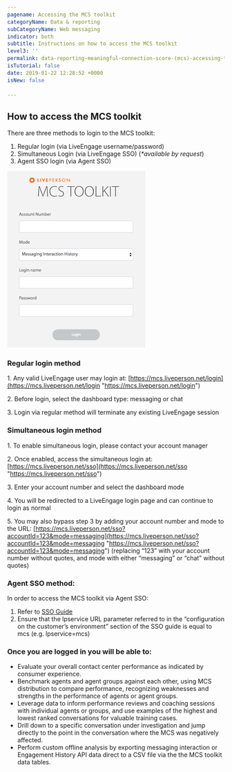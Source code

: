 ```yaml
---
pagename: Accessing the MCS toolkit
categoryName: Data & reporting
subCategoryName: Web messaging
indicator: both
subtitle: Instructions on how to access the MCS toolkit
level3: ''
permalink: data-reporting-meaningful-connection-score-(mcs)-accessing-the-toolkit.html
isTutorial: false
date: 2019-01-22 12:28:52 +0000
isNew: false

---
```

## How to access the MCS toolkit

There are three methods to login to the MCS toolkit:

1. Regular login (via LiveEngage username/password)
2. Simultaneous Login (via LiveEngage SSO) (_*available by request_)
3. Agent SSO login (via Agent SSO)

![](/img/Accessing-MCS-toolkit1.png)

### Regular login method

1\. Any valid LiveEngage user may login at: [https://mcs.liveperson.net/login](https://mcs.liveperson.net/login "https://mcs.liveperson.net/login")

2\. Before login, select the dashboard type: messaging or chat

3\. Login via regular method will terminate any existing LiveEngage session

### Simultaneous login method

1\. To enable simultaneous login, please contact your account manager

2\. Once enabled, access the simultaneous login at: [https://mcs.liveperson.net/sso](https://mcs.liveperson.net/sso "https://mcs.liveperson.net/sso")

3\. Enter your account number and select the dashboard mode

4\. You will be redirected to a LiveEngage login page and can continue to login as normal

5\. You may also bypass step 3 by adding your account number and mode to the URL: [https://mcs.liveperson.net/sso?accountId=123&mode=messaging](https://mcs.liveperson.net/sso?accountId=123&mode=messaging "https://mcs.liveperson.net/sso?accountId=123&mode=messaging") (replacing “123” with your account number without quotes, and mode with either “messaging” or “chat” without quotes)

### **Agent SSO method:**

In order to access the MCS toolkit via Agent SSO:

1. Refer to [SSO Guide](security-regulations-sso-unified-login.html)
2. Ensure that the lpservice URL parameter referred to in the “configuration on the customer’s environment” section of the SSO guide is equal to mcs (e.g. lpservice=mcs)

### Once you are logged in you will be able to:

* Evaluate your overall contact center performance as indicated by consumer experience.
* Benchmark agents and agent groups against each other, using MCS distribution to compare performance, recognizing weaknesses and strengths in the performance of agents or agent groups.
* Leverage data to inform performance reviews and coaching sessions with individual agents or groups, and use examples of the highest and lowest ranked conversations for valuable training cases.
* Drill down to a specific conversation under investigation and jump directly to the point in the conversation where the MCS was negatively affected.
* Perform custom offline analysis by exporting messaging interaction or Engagement History API data direct to a CSV file via the the MCS toolkit data tables.
